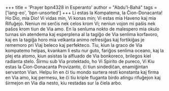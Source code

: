 +++
title = 'Prayer bpn4328 in Esperanto'
author = "Abdu'l-Bahá"
tags = ['lang-eo', 'bpn-unsorted']
+++
Li estas la Kompatema, la Ĉion-Donacanta! 
Ho Dio, mia Dio! Vi vidas min, Vi konas min; Vi estas mia Haveno kaj mia Rifuĝejo. Neniun mi serĉis nek celos krom Vi; neniun vojon mi paŝis nek paŝos krom tiun de Via amo. En la senluma nokto de malespero mia okulo turnas sin atendema kaj esperplena al la tagiĝo de Via senlima korfavoro, kaj en la tagiĝa horo mia velkanta animo refresiĝas kaj fortikiĝas je rememoro pri Viaj beleco kaj perfekteco. Tiu, kiun la graco de Via kompatemo helpas, kvankam li estu nur guto, fariĝos senlima oceano, kaj la plej eta atomo, kiun asistas la alfluado de Via bonkoreco, brilegos kiel radianta stelo. 
Ŝirmu sub Via protektado, ho Vi Spirito de pureco, Vi Kiu estas la Ĉion-Donacanta Provizanto, ĉi tiun sindediĉan, enamiĝintan servanton Vian. Helpu lin en ĉi tiu mondo surtera resti konstanta kaj firma en Via amo, kaj permesu, ke ĉi tiu kriple fluganta birdo atingu rifuĝejon kaj ŝirmejon en Via dia nesto, kiu restadas sur la ĉiela arbo.
